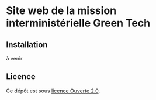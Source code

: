 # Site web de la mission interministérielle Green Tech

## Installation

à venir

## Licence

Ce dépôt est sous [licence Ouverte 2.0](LICENCE.md).
